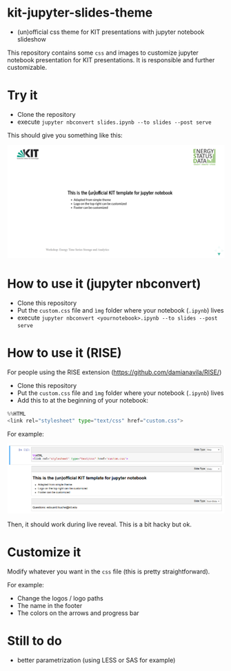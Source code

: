 # kit-jupyter-slides-theme

- (un)official css theme for KIT presentations with jupyter notebook slideshow

This repository contains some `css` and images to customize jupyter notebook presentation for KIT presentations. It is responsible and further customizable. 

# Try it

- Clone the repository
- execute `jupyter nbconvert slides.ipynb --to slides --post serve`

This should give you something like this: 

![screenshot](/screen1.png)

# How to use it (jupyter nbconvert)

- Clone this repository 
- Put the `custom.css` file and `ìmg` folder where your notebook (`.ipynb`) lives
- execute `jupyter nbconvert <yournotebook>.ipynb --to slides --post serve`

# How to use it (RISE)

For people using the RISE extension (https://github.com/damianavila/RISE/) 
- Clone this repository 
- Put the `custom.css` file and `ìmg` folder where your notebook (`.ipynb`) lives
- Add this to at the beginning of your notebook:

```python
%%HTML
<link rel="stylesheet" type="text/css" href="custom.css">
```

For example:

![screenshot](/screen2.png)

Then, it should work during live reveal. This is a bit hacky but ok. 

# Customize it

Modify whatever you want in the `css` file (this is pretty straightforward).

For example:
- Change the logos / logo paths
- The name in the footer
- The colors on the arrows and progress bar 

# Still to do

- better parametrization (using LESS or SAS for example)